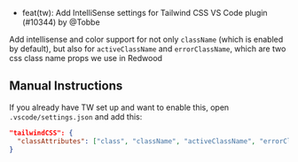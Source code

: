 - feat(tw): Add IntelliSense settings for Tailwind CSS VS Code plugin (#10344) by @Tobbe

Add intellisense and color support for not only `className` (which is enabled by default), but also for `activeClassName` and `errorClassName`, which are two css class name props we use in Redwood

## Manual Instructions

If you already have TW set up and want to enable this, open `.vscode/settings.json` and add this:
```json
"tailwindCSS": {
  "classAttributes": ["class", "className", "activeClassName", "errorClassName"]
}
```
